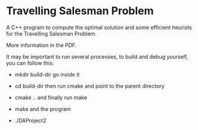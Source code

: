 # Travelling Salesman Problem

A C++ program to compute the optimal solution and some efficient heurists for the Travelling Salesman Problem.

More information in the PDF.

It may be important to run several processes, to build and debug yourself, you can
follow this:

- mkdir build-dir
go inside it

- cd build-dir
then run cmake and point to the parent directory

- cmake ..
and finally run make

- make
and the program

- ./DAProject2
